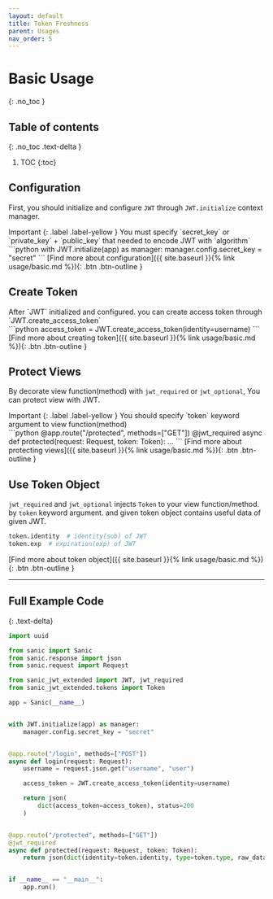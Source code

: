 ```yaml
---
layout: default
title: Token Freshness
parent: Usages
nav_order: 5
---
```

# Basic Usage
{: .no_toc }

## Table of contents
{: .no_toc .text-delta }

1. TOC
{:toc}


## Configuration

First, you should initialize and configure `JWT` through `JWT.initialize` context  manager.

<div class="code-example" markdown="1">
Important
{: .label .label-yellow }
You must specify `secret_key` or `private_key` + `public_key` that needed to encode JWT with `algorithm`
</div>
```python
with JWT.initialize(app) as manager:
    manager.config.secret_key = "secret"
```
[Find more about configuration]({{ site.baseurl }}{% link usage/basic.md %}){: .btn .btn-outline }

## Create Token

<div class="code-example" markdown="1">
After `JWT` initialized and configured. you can create access token through `JWT.create_access_token`
</div>
```python
access_token = JWT.create_access_token(identity=username)
```
[Find more about creating token]({{ site.baseurl }}{% link usage/basic.md %}){: .btn .btn-outline }

## Protect Views

By decorate view function(method) with `jwt_required` or `jwt_optional`, You can protect view with JWT.

<div class="code-example" markdown="1">
Important
{: .label .label-yellow }
You should specify `token` keyword argument to view function(method) 
</div>
```python
@app.route("/protected", methods=["GET"])
@jwt_required
async def protected(request: Request, token: Token):
    ...
```
[Find more about protecting views]({{ site.baseurl }}{% link usage/basic.md %}){: .btn .btn-outline }

## Use Token Object

`jwt_required` and `jwt_optional` injects `Token` to your view function/method. by `token` keyword argument.
and given token object contains useful data of given JWT.

```python
token.identity  # identity(sub) of JWT
token.exp  # expiration(exp) of JWT
```


[Find more about token object]({{ site.baseurl }}{% link usage/basic.md %}){: .btn .btn-outline }


---

## Full Example Code
{: .text-delta}


```python
import uuid

from sanic import Sanic
from sanic.response import json
from sanic.request import Request

from sanic_jwt_extended import JWT, jwt_required
from sanic_jwt_extended.tokens import Token

app = Sanic(__name__)


with JWT.initialize(app) as manager:
    manager.config.secret_key = "secret"


@app.route("/login", methods=["POST"])
async def login(request: Request):
    username = request.json.get("username", "user")

    access_token = JWT.create_access_token(identity=username)

    return json(
        dict(access_token=access_token), status=200
    )


@app.route("/protected", methods=["GET"])
@jwt_required
async def protected(request: Request, token: Token):
    return json(dict(identity=token.identity, type=token.type, raw_data=token.raw_data, exp=str(token.exp)))


if __name__ == "__main__":
    app.run()
```